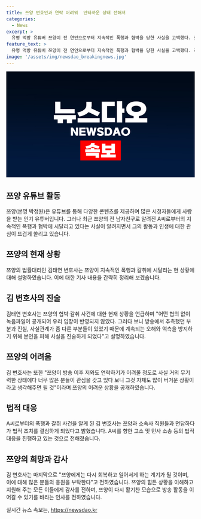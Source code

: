 ```yaml
---
title: 쯔양 변호인과 연락 어려워  안타까운 상태 전해져
categories:
  - News
excerpt: >
  유명 먹방 유튜버 쯔양이 전 연인으로부터 지속적인 폭행과 협박을 당한 사실을 고백했다. 쯔양의 법률대리인은 현재 쯔양이 힘든 상황에 처해 있으며, 대응 방안을 고민 중이라고 전했다. 쯔양은 남자친구를 형사고소하고 민사 소송을 진행했으며, 정산받지 못한 금액은 약 40억원으로 추정된다. 현재는 상황을 회복하고 방송에 복귀할 수 있도록 많은 지지를 받고 있다.
feature_text: >
  유명 먹방 유튜버 쯔양이 전 연인으로부터 지속적인 폭행과 협박을 당한 사실을 고백했다. 쯔양의 법률대리인은 현재 쯔양이 힘든 상황에 처해 있으며, 대응 방안을 고민 중이라고 전했다. 쯔양은 남자친구를 형사고소하고 민사 소송을 진행했으며, 정산받지 못한 금액은 약 40억원으로 추정된다. 현재는 상황을 회복하고 방송에 복귀할 수 있도록 많은 지지를 받고 있다.
image: '/assets/img/newsdao_breakingnews.jpg'
---
```


<p><img src="/assets/img/newsdao_breakingnews.jpg" alt="pcversion 속보" /></p>

<h2 data-ke-size="size26">쯔양 유튜브 활동</h2>

<p data-ke-size="size16">쯔양(본명 박정원)은 유튜브를 통해 다양한 콘텐츠를 제공하며 많은 시청자들에게 사랑을 받는 인기 유튜버입니다. 그러나 최근 쯔양의 전 남자친구로 알려진 A씨로부터의 지속적인 폭행과 협박에 시달리고 있다는 사실이 알려지면서 그의 활동과 인생에 대한 관심이 뜨겁게 쏠리고 있습니다.</p>

<h2 data-ke-size="size26">쯔양의 현재 상황</h2>

<p data-ke-size="size16">쯔양의 법률대리인 김태연 변호사는 쯔양이 지속적인 폭행과 갈취에 시달리는 현 상황에 대해 설명하였습니다. 이에 대한 기사 내용을 간략히 정리해 보겠습니다.</p>

<h2 data-ke-size="size26">김 변호사의 진술</h2>

<p data-ke-size="size16">김태연 변호사는 쯔양의 협박·갈취 사건에 대한 현재 상황을 언급하며 "어떤 협의 없이 녹음파일이 공개되어 우리 입장이 반영되지 않았다. 그러다 보니 방송에서 추측했던 부분과 진실, 사실관계가 좀 다른 부분들이 있었기 때문에 계속되는 오해와 억측을 방지하기 위해 본인을 피해 사실을 진술하게 되었다"고 설명하였습니다.</p>

<h2 data-ke-size="size26">쯔양의 어려움</h2>

<p data-ke-size="size16">김 변호사는 또한 "쯔양이 방송 이후 저와도 연락하기가 어려울 정도로 사실 거의 무기력한 상태에다 너무 많은 분들이 관심을 갖고 있다 보니 그것 자체도 많이 버거운 상황이라고 생각해주면 될 것"이라며 쯔양의 어려운 상황을 공개하였습니다.</p>

<h2 data-ke-size="size26">법적 대응</h2>

<p data-ke-size="size16">A씨로부터의 폭행과 갈취 사건을 알게 된 김 변호사는 쯔양과 소속사 직원들과 면담하다가 법적 조치를 결심하게 되었다고 밝혔습니다. A씨를 향한 고소 및 민사 소송 등의 법적 대응을 진행하고 있는 것으로 전해졌습니다.</p>

<h2 data-ke-size="size26">쯔양의 희망과 감사</h2>

<p data-ke-size="size16">김 변호사는 마지막으로 "쯔양에게는 다시 회복하고 일어서게 하는 계기가 될 것이며, 이에 대해 많은 분들의 응원을 부탁한다"고 전하였습니다. 쯔양의 힘든 상황을 이해하고 지원해 주는 모든 이들에게 감사를 전하며, 쯔양이 다시 활기찬 모습으로 방송 활동을 이어갈 수 있기를 바라는 인사를 전하였습니다.</p>
실시간 뉴스 속보는, <a href="https://newsdao.kr" rel="dofollow">https://newsdao.kr</a>


